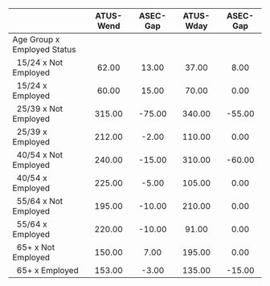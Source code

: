 
|                      |    ATUS-Wend |     ASEC-Gap |    ATUS-Wday |     ASEC-Gap |
| -------------------- | :----------: | :----------: | :----------: | :----------: |
| Age Group x Employed Status |              |              |              |              |
| &nbsp;&nbsp;15/24 x Not Employed |        62.00 |        13.00 |        37.00 |         8.00 |
| &nbsp;&nbsp;15/24 x Employed |        60.00 |        15.00 |        70.00 |         0.00 |
| &nbsp;&nbsp;25/39 x Not Employed |       315.00 |       -75.00 |       340.00 |       -55.00 |
| &nbsp;&nbsp;25/39 x Employed |       212.00 |        -2.00 |       110.00 |         0.00 |
| &nbsp;&nbsp;40/54 x Not Employed |       240.00 |       -15.00 |       310.00 |       -60.00 |
| &nbsp;&nbsp;40/54 x Employed |       225.00 |        -5.00 |       105.00 |         0.00 |
| &nbsp;&nbsp;55/64 x Not Employed |       195.00 |       -10.00 |       210.00 |         0.00 |
| &nbsp;&nbsp;55/64 x Employed |       220.00 |       -10.00 |        91.00 |         0.00 |
| &nbsp;&nbsp;65+ x Not Employed |       150.00 |         7.00 |       195.00 |         0.00 |
| &nbsp;&nbsp;65+ x Employed |       153.00 |        -3.00 |       135.00 |       -15.00 |

